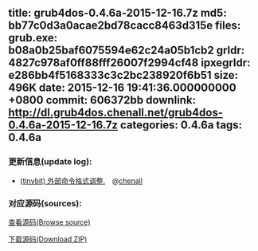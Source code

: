 title: grub4dos-0.4.6a-2015-12-16.7z
md5: bb77c0d3a0acae2bd78cacc8463d315e
files:
  grub.exe: b08a0b25baf6075594e62c24a05b1cb2
  grldr: 4827c978af0ff88fff26007f2994cf48
  ipxegrldr: e286bb4f5168333c3c2bc238920f6b51
size: 496K
date: 2015-12-16 19:41:36.000000000 +0800
commit: 606372bb
downlink: http://dl.grub4dos.chenall.net/grub4dos-0.4.6a-2015-12-16.7z
categories: 0.4.6a
tags: 0.4.6a
---


### 更新信息(update log):
  * [(tinybit) 外部命令格式调整.](https://github.com/chenall/grub4dos/commit/606372bb45ae5885a29af1052a3777c94e1c3069)　@[chenall](https://github.com/chenall)

### 对应源码(sources):
  [查看源码(Browse source)](https://github.com/chenall/grub4dos/tree/606372bb45ae5885a29af1052a3777c94e1c3069)

  [下载源码(Download ZIP)](https://github.com/chenall/grub4dos/archive/606372bb45ae5885a29af1052a3777c94e1c3069.zip)
